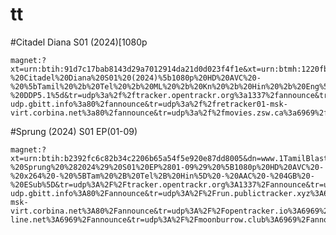 # tt

#Citadel Diana S01 (2024)[1080p

    magnet:?xt=urn:btih:91d7c17bab8143d29a7012914da21d0d023f4f1e&xt=urn:btmh:1220fb06e91114ecd20de9aa738849cd415526cd13e11107f564f600d560f322bb31&dn=www.1TamilBlasters.dad%20-%20Citadel%20Diana%20S01%20(2024)%5b1080p%20HD%20AVC%20-%20%5bTamil%20%2b%20Tel%20%2b%20ML%20%2b%20Kn%20%2b%20Hin%20%2b%20Eng%5d%20-%20DDP5.1%5d&tr=udp%3a%2f%2ftracker.opentrackr.org%3a1337%2fannounce&tr=udp%3a%2f%2ftracker.auctor.tv%3a6969%2fannounce&tr=udp%3a%2f%2fopentracker.i2p.rocks%3a6969%2fannounce&tr=udp%3a%2f%2fopen.demonii.com%3a1337%2fannounce&tr=udp%3a%2f%2ftracker.openbittorrent.com%3a80%2fannounce&tr=udp%3a%2f%2ftracker.openbittorrent.com%3a6969%2fannounce&tr=udp%3a%2f%2fopen.stealth.si%3a80%2fannounce&tr=udp%3a%2f%2ftracker.torrent.eu.org%3a451%2fannounce&tr=udp%3a%2f%2ftracker.moeking.me%3a6969%2fannounce&tr=udp%3a%2f%2fexodus.desync.com%3a6969%2fannounce&tr=udp%3a%2f%2fuploads.gamecoast.net%3a6969%2fannounce&tr=udp%3a%2f%2ftracker1.bt.moack.co.kr%3a80%2fannounce&tr=udp%3a%2f%2ftracker.theoks.net%3a6969%2fannounce&tr=udp%3a%2f%2ftracker-udp.gbitt.info%3a80%2fannounce&tr=udp%3a%2f%2fretracker01-msk-virt.corbina.net%3a80%2fannounce&tr=udp%3a%2f%2fmovies.zsw.ca%3a6969%2fannounce&tr=udp%3a%2f%2fexplodie.org%3a6969%2fannounce&tr=https%3a%2f%2ftracker.tamersunion.org%3a443%2fannounce&tr=https%3a%2f%2ftracker.gbitt.info%3a443%2fannounce&tr=wss%3a%2f%2fwstracker.online

#Sprung (2024) S01 EP(01-09)

    magnet:?xt=urn:btih:b2392fc6c82b34c2206b65a54f5e920e87dd8005&dn=www.1TamilBlasters.dad%20-%20Sprung%20%282024%29%20S01%20EP%2801-09%29%20%5B1080p%20HD%20AVC%20-%20x264%20-%20%5BTam%20%2B%20Tel%2B%20Hin%5D%20-%20AAC%20-%204GB%20-%20ESub%5D&tr=udp%3A%2F%2Ftracker.opentrackr.org%3A1337%2Fannounce&tr=udp%3A%2F%2Fopen.demonii.com%3A1337%2Fannounce&tr=udp%3A%2F%2Fopen.stealth.si%3A80%2Fannounce&tr=udp%3A%2F%2Ftracker.torrent.eu.org%3A451%2Fannounce&tr=udp%3A%2F%2Fexplodie.org%3A6969%2Fannounce&tr=udp%3A%2F%2Fexodus.desync.com%3A6969%2Fannounce&tr=udp%3A%2F%2Ftracker.0x7c0.com%3A6969%2Fannounce&tr=udp%3A%2F%2Ftracker-udp.gbitt.info%3A80%2Fannounce&tr=udp%3A%2F%2Frun.publictracker.xyz%3A6969%2Fannounce&tr=udp%3A%2F%2Fretracker01-msk-virt.corbina.net%3A80%2Fannounce&tr=udp%3A%2F%2Fopentracker.io%3A6969%2Fannounce&tr=udp%3A%2F%2Fopen.dstud.io%3A6969%2Fannounce&tr=udp%3A%2F%2Fnew-line.net%3A6969%2Fannounce&tr=udp%3A%2F%2Fmoonburrow.club%3A6969%2Fannounce
